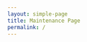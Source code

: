 ```yaml
---
layout: simple-page
title: Maintenance Page
permalink: /
---
```



<!-- ---
layout: homepage
title: Sentosa Development Corporation
permalink: /
--- -->
<!--Backup: ###### This website is in beta - your valuable [feedback](https://form.sg/#!/forms/govtech/5a9ce876b3a3b6006e6b8335){:target="_blank"} will help us in improving it.-->
<!-- Type your notification here - the notification bar will not appear if this is empty. For other changes, refer to _data/homepage.yml to edit the homepage -->
<!--Businesses can go to [covid.gobusiness.gov.sg](https://covid.gobusiness.gov.sg/){:target="_blanck"} for more information regarding the temporary suspension of activities.-->
